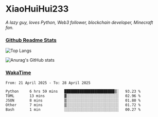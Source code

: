 # XiaoHuiHui233

*A lazy guy, loves Python, Web3 follower, blockchain developer, Minecraft fan.*

### [Github Readme Stats](https://github.com/anuraghazra/github-readme-stats)

![Top Langs](https://github-readme-stats.vercel.app/api/top-langs/?username=XiaoHuiHui233&layout=compact&theme=github_dark)

![Anurag's GitHub stats](https://github-readme-stats.vercel.app/api?username=XiaoHuiHui233&show_icons=true&theme=github_dark)

### [WakaTime](https://wakatime.com)

<!--START_SECTION:waka-->

```txt
From: 21 April 2025 - To: 28 April 2025

Python     6 hrs 59 mins   ███████████████████████▒░   93.23 %
TOML       13 mins         ▓░░░░░░░░░░░░░░░░░░░░░░░░   02.96 %
JSON       8 mins          ▒░░░░░░░░░░░░░░░░░░░░░░░░   01.80 %
Other      7 mins          ▒░░░░░░░░░░░░░░░░░░░░░░░░   01.72 %
Bash       1 min           ░░░░░░░░░░░░░░░░░░░░░░░░░   00.27 %
```

<!--END_SECTION:waka-->
